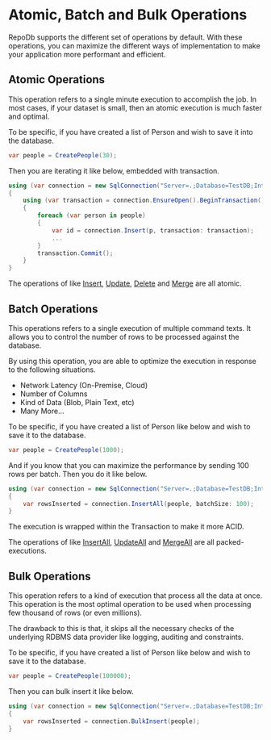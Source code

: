 # Atomic, Batch and Bulk Operations

RepoDb supports the different set of operations by default. With these operations, you can maximize the different ways of implementation to make your application more performant and efficient.

## Atomic Operations

This operation refers to a single minute execution to accomplish the job. In most cases, if your dataset is small, then an atomic execution is much faster and optimal.

To be specific, if you have created a list of Person and wish to save it into the database.

```csharp
var people = CreatePeople(30);
```

Then you are iterating it like below, embedded with transaction.

```csharp
using (var connection = new SqlConnection("Server=.;Database=TestDB;Integrated Security=SSPI;"))
{
	using (var transaction = connection.EnsureOpen().BeginTransaction())
	{
		foreach (var person in people)
		{
			var id = connection.Insert(p, transaction: transaction);
			...
		}
		transaction.Commit();
	}
}
```

The operations of like [Insert](https://repodb.net/operation/insert), [Update](https://repodb.net/operation/update), [Delete](https://repodb.net/operation/delete) and [Merge](https://repodb.net/operation/merge) are all atomic.

## Batch Operations

This operations refers to a single execution of multiple command texts. It allows you to control the number of rows to be processed against the database.

By using this operation, you are able to optimize the execution in response to the following situations.

- Network Latency (On-Premise, Cloud)
- Number of Columns
- Kind of Data (Blob, Plain Text, etc)
- Many More...

To be specific, if you have created a list of Person like below and wish to save it to the database.

```csharp
var people = CreatePeople(1000);
```

And if you know that you can maximize the performance by sending 100 rows per batch. Then you do it like below.

```csharp
using (var connection = new SqlConnection("Server=.;Database=TestDB;Integrated Security=SSPI;"))
{
	var rowsInserted = connection.InsertAll(people, batchSize: 100);
}
```

The execution is wrapped within the Transaction to make it more ACID.

The operations of like [InsertAll](https://repodb.net/operation/insertall), [UpdateAll](https://repodb.net/operation/updateall) and [MergeAll](https://repodb.net/operation/mergeall) are all packed-executions.

## Bulk Operations

This operation refers to a kind of execution that process all the data at once. This operation is the most optimal operation to be used when processing few thousand of rows (or even millions).

The drawback to this is that, it skips all the necessary checks of the underlying RDBMS data provider like logging, auditing and constraints.

To be specific, if you have created a list of Person like below and wish to save it to the database.

```csharp
var people = CreatePeople(100000);
```

Then you can bulk insert it like below.

```csharp
using (var connection = new SqlConnection("Server=.;Database=TestDB;Integrated Security=SSPI;"))
{
	var rowsInserted = connection.BulkInsert(people);
}
```
